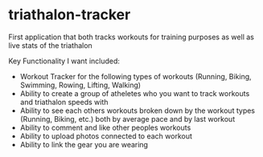 # triathalon-tracker
First application that both tracks workouts for training purposes as well as live stats of the triathalon

Key Functionality I want included:
- Workout Tracker for the following types of workouts (Running, Biking, Swimming, Rowing, Lifting, Walking)
- Ability to create a group of atheletes who you want to track workouts and triathalon speeds with
- Ability to see each others workouts broken down by the workout types (Running, Biking, etc.) both by average pace and by last workout
- Ability to comment and like other peoples workouts
- Ability to upload photos connected to each workout
- Ability to link the gear you are wearing
